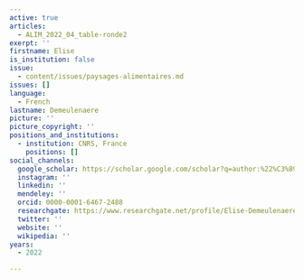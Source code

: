 ```yaml
---
active: true
articles:
  - ALIM_2022_04_table-ronde2
exerpt: ''
firstname: Elise
is_institution: false
issue:
  - content/issues/paysages-alimentaires.md
issues: []
language:
  - French
lastname: Demeulenaere
picture: ''
picture_copyright: ''
positions_and_institutions:
  - institution: CNRS, France
    positions: []
social_channels:
  google_scholar: https://scholar.google.com/scholar?q=author:%22%C3%89lise+Demeulenaere%22
  instagram: ''
  linkedin: ''
  mendeley: ''
  orcid: 0000-0001-6467-2488
  researchgate: https://www.researchgate.net/profile/Elise-Demeulenaere-2
  twitter: ''
  website: ''
  wikipedia: ''
years:
  - 2022

---
```

